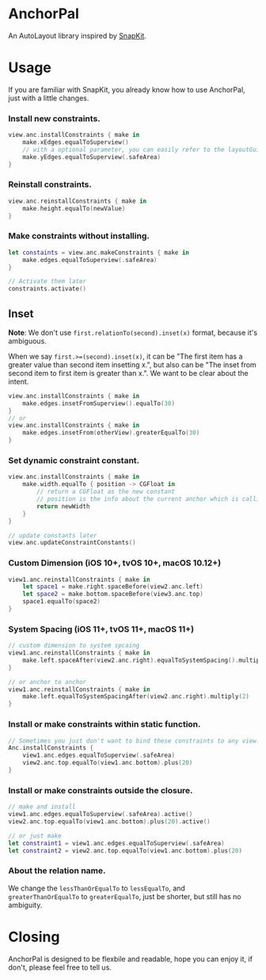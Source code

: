 # AnchorPal

An AutoLayout library inspired by [SnapKit](https://github.com/SnapKit/SnapKit).

# Usage

If you are familiar with SnapKit, you already know how to use AnchorPal, just with a little changes.

### Install new constraints.

```swift
view.anc.installConstraints { make in
    make.xEdges.equalToSuperview()
    // with a optional parameter, you can easily refer to the layoutGuides of superview
    make.yEdges.equalToSuperview(.safeArea)
}
```

### Reinstall constraints.

```swift
view.anc.reinstallConstraints { make in
    make.height.equalTo(newValue)
}
```

### Make constraints without installing.

```swift
let constaints = view.anc.makeConstraints { make in
    make.edges.equalToSuperview(.safeArea)
}

// Activate them later
constraints.activate()
```

## Inset

**Note**: We don't use `first.relationTo(second).inset(x)` format, because it's ambiguous.

When we say `first.>=(second).inset(x)`, it can be "The first item has a greater value than second item insetting x.", but also can be "The inset from second item to first item is greater than x.". We want to be clear about the intent.

```swift
view.anc.installConstraints { make in
    make.edges.insetFromSuperview().equalTo(30)
}
// or 
view.anc.installConstraints { make in
    make.edges.insetFrom(otherView).greaterEqualTo(30)
}
```

### Set dynamic constraint constant.

```swift
view.anc.installConstraints { make in
    make.width.equalTo { position -> CGFloat in
        // return a CGFloat as the new constant
        // position is the info about the current anchor which is calling this closure
        return newWidth
    }
}

// update constants later
view.anc.updateConstraintConstants()
```

### Custom Dimension (iOS 10+, tvOS 10+, macOS 10.12+)

```swift
view1.anc.reinstallConstraints { make in
    let space1 = make.right.spaceBefore(view2.anc.left)
    let space2 = make.bottom.spaceBefore(view3.anc.top)
    space1.equalTo(space2)
}
```

### System Spacing (iOS 11+, tvOS 11+, macOS 11+)

```swift
// custom dimension to system spcaing
view1.anc.reinstallConstraints { make in
    make.left.spaceAfter(view2.anc.right).equalToSystemSpacing().multiply(2)
}

// or anchor to anchor 
view1.anc.reinstallConstraints { make in
    make.left.equalToSystemSpacingAfter(view2.anc.right).multiply(2)
}
```

### Install or make constraints within static function.

```swift
// Sometimes you just don't want to bind these constraints to any view.
Anc.installConstraints {
    view1.anc.edges.equalToSuperview(.safeArea)
    view2.anc.top.equalTo(view1.anc.bottom).plus(20)
}
```

### Install or make constraints outside the closure.

```swift
// make and install
view1.anc.edges.equalToSuperview(.safeArea).active()
view2.anc.top.equalTo(view1.anc.bottom).plus(20).active()

// or just make
let constraint1 = view1.anc.edges.equalToSuperview(.safeArea)
let constraint2 = view2.anc.top.equalTo(view1.anc.bottom).plus(20)
```

### About the relation name.

We change the `lessThanOrEqualTo` to `lessEqualTo`, and `greaterThanOrEqualTo` to `greaterEqualTo`, just be shorter, but still has no ambiguity.

# Closing

AnchorPal is designed to be flexbile and readable, hope you can enjoy it, if don't, please feel free to tell us.